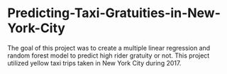 # Predicting-Taxi-Gratuities-in-New-York-City
The goal of this project was to create a multiple linear regression and random forest model to predict high rider gratuity or not. This project utilized yellow taxi trips taken in New York City during 2017.
